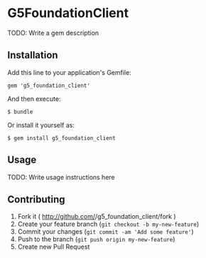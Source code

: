 # G5FoundationClient

TODO: Write a gem description

## Installation

Add this line to your application's Gemfile:

    gem 'g5_foundation_client'

And then execute:

    $ bundle

Or install it yourself as:

    $ gem install g5_foundation_client

## Usage

TODO: Write usage instructions here

## Contributing

1. Fork it ( http://github.com/<my-github-username>/g5_foundation_client/fork )
2. Create your feature branch (`git checkout -b my-new-feature`)
3. Commit your changes (`git commit -am 'Add some feature'`)
4. Push to the branch (`git push origin my-new-feature`)
5. Create new Pull Request
